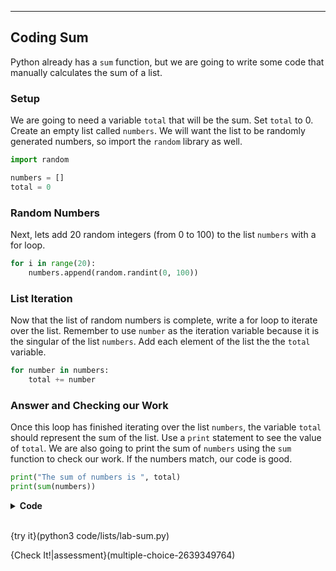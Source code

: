 ----------

## Coding Sum
Python already has a `sum` function, but we are going to write some code that manually calculates the sum of a list. 

### Setup
We are going to need a variable `total` that will be the sum. Set `total` to 0. Create an empty list called `numbers`. We will want the list to be randomly generated numbers, so import the `random` library as well.

```python
import random

numbers = []
total = 0
```

### Random Numbers
Next, lets add 20 random integers (from 0 to 100) to the list `numbers` with a for loop.

```python
for i in range(20):
    numbers.append(random.randint(0, 100))
```

### List Iteration
Now that the list of random numbers is complete, write a for loop to iterate over the list. Remember to use `number` as the iteration variable because it is the singular of the list `numbers`. Add each element of the list the the `total` variable.

```python
for number in numbers:
    total += number
```

### Answer and Checking our Work
Once this loop has finished iterating over the list `numbers`, the variable `total` should represent the sum of the list. Use a `print` statement to see the value of `total`. We are also going to print the sum of `numbers` using the `sum` function to check our work. If the numbers match, our code is good.

```python
print("The sum of numbers is ", total)
print(sum(numbers))
```

<details>
  <summary><strong>Code</strong></summary>
  
  ```python
  import random

  numbers = []
  total = 0
  
  for i in range(20):
      numbers.append(random.randint(0, 100))
  
  for number in numbers:
      total += number
  
  print("The sum of numbers is ", total)
  print(sum(numbers))
  ```
  
</details><br>

{try it}(python3 code/lists/lab-sum.py)

{Check It!|assessment}(multiple-choice-2639349764)
